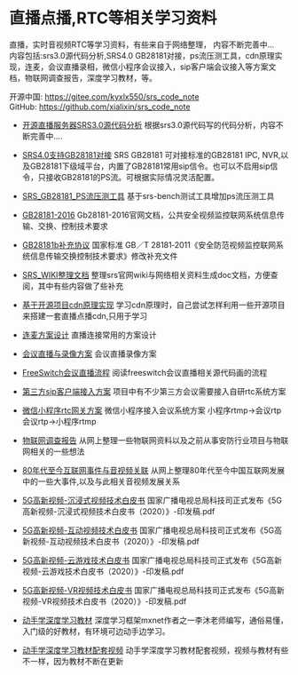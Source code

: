 
# 直播点播,RTC等相关学习资料  
直播，实时音视频RTC等学习资料，有些来自于网络整理， 内容不断完善中...  
内容包括:srs3.0源代码分析,SRS4.0 GB28181对接，ps流压测工具，cdn原理实现，连麦，会议直播录相，微信小程序会议接入，sip客户端会议接入等方案文档，物联网调查报告，深度学习教材，等。    
   
开源中国:  https://gitee.com/kyxlx550/srs_code_note  
GitHub:  https://github.com/xialixin/srs_code_note
 

* [开源直播服务器SRS3.0源代码分析] 根据srs3.0源代码写的代码分析，内容不断完善中....
* [SRS4.0支持GB28181对接] SRS GB28181 可对接标准的GB28181 IPC, NVR,以及GB28181下级域平台，内置了GB28181常用sip信令。也可以不启用sip信令，只接收GB28181的PS流。可根据实际情况灵活配置。 
* [SRS_GB28181_PS流压测工具] 基于srs-bench测试工具增加ps流压测工具 
* [GB28181-2016] Gb28181-2016官网文档，公共安全视频监控联网系统信息传输、交换、控制技术要求
* [GB28181b补充协议] 国家标准 GB／T 28181‐2011《安全防范视频监控联网系统信息传输交换控制技术要求》修改补充文件
* [SRS_WIKI整理文档] 整理srs官网wiki与网络相关资料生成doc文档，方便查阅，其中有些内容做了些补充
* [基于开源项目cdn原理实现] 学习cdn原理时，自己尝试怎样利用一些开源项目来搭建一套直播点播cdn,只用于学习
* [连麦方案设计] 直播连接常用的方案设计
* [会议直播与录像方案]  会议直播录像方案
* [FreeSwitch会议直播流程] 阅读freeswitch会议直播相关源代码画的流程
* [第三方sip客户端接入方案] 项目中有不少第三方会议需要接入自研rtc系统方案
* [微信小程序rtc网关方案] 微信小程序接入会议系统方案 小程序rtmp->会议rtp  会议rtp->小程序rtmp

* [物联网调查报告]  从网上整理一些物联网资料以及之前从事安防行业项目与物联网相关的一些想法
* [80年代至今互联网事件与音视频关联]  从网上整理80年代至今中国互联网发展中的一些大事件,以及与此相关音视频发展关系
* [5G高新视频-沉浸式视频技术白皮书] 国家广播电视总局科技司正式发布《5G高新视频-沉浸式视频技术白皮书（2020）》-印发稿.pdf
* [5G高新视频-互动视频技术白皮书] 国家广播电视总局科技司正式发布《5G高新视频-互动视频技术白皮书（2020）》-印发稿.pdf
* [5G高新视频-云游戏技术白皮书] 国家广播电视总局科技司正式发布《5G高新视频-云游戏技术白皮书（2020）》-印发稿.pdf
* [5G高新视频-VR视频技术白皮书] 国家广播电视总局科技司正式发布《5G高新视频-VR视频技术白皮书（2020）》-印发稿.pdf

* [动手学深度学习教材]  深度学习框架mxnet作者之一李沐老师编写，通俗易懂，入门级的好教材，有环境可边动手边学习。
* [动手学深度学习教材配套视频] 动手学深度学习教材配套视频，视频与教材有些不一样，因为教材不断在更新



[开源直播服务器SRS3.0源代码分析]:doc/srs_note.md
[SRS4.0支持GB28181对接]:doc/srs_gb28181.md
[GB28181-2016]:doc/GBT28181-2016.pdf
[GB28181b补充协议]:doc/GB28181b补充协议.pdf
[SRS_GB28181_PS流压测工具]:doc/srs_gb28181_sb_load_publish.md
[SRS_WIKI整理文档]:doc/srs_wiki.md
[基于开源项目cdn原理实现]:doc/live_vod_cdn.md
[连麦方案设计]:doc/live_talk.md
[会议直播与录像方案]:doc/conf_live_record.md
[FreeSwitch会议直播流程]:doc/freeswitch_live.png
[第三方sip客户端接入方案]:doc/sip_conf_client.md
[微信小程序rtc网关方案]:doc/wx_conf_gateway.md

[物联网调查报告]:doc/iot_report.md
[80年代至今互联网事件与音视频关联]:doc/internet_event.xlsx
[5G高新视频-沉浸式视频技术白皮书]:《5G高新视频-沉浸式视频技术白皮书（2020）》-印发稿.pdf
[5G高新视频-互动视频技术白皮书]:《5G高新视频-互动视频技术白皮书（2020）》-印发稿.pdf
[5G高新视频-云游戏技术白皮书]:《5G高新视频-云游戏技术白皮书（2020）》-印发稿.pdf
[5G高新视频-VR视频技术白皮书]:《5G高新视频-VR视频技术白皮书（2020）》-印发稿.pdf

[动手学深度学习教材]:https://zh.d2l.ai/
[动手学深度学习教材配套视频]:https://www.bilibili.com/video/av66465506



